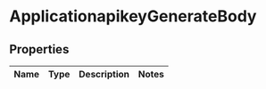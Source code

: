 # ApplicationapikeyGenerateBody

## Properties
Name | Type | Description | Notes
------------ | ------------- | ------------- | -------------
